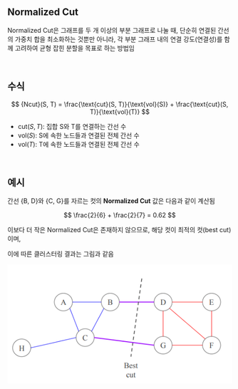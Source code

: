 <br />

## Normalized Cut

Normalized Cut은 그래프를 두 개 이상의 부분 그래프로 나눌 때, 단순히 연결된 간선의 가중치 합을 최소화하는 것뿐만 아니라, 각 부분 그래프 내의 연결 강도(연결성)를 함께 고려하여 균형 잡힌 분할을 목표로 하는 방법임

<br />

## 수식

$$
{Ncut}(S, T) = \frac{\text{cut}(S, T)}{\text{vol}(S)} + \frac{\text{cut}(S, T)}{\text{vol}(T)}
$$

- $\text{cut}(S, T)$: 집합 S와 T를 연결하는 간선 수
- $\text{vol}(S)$: S에 속한 노드들과 연결된 전체 간선 수
- $\text{vol}(T)$: T에 속한 노드들과 연결된 전체 간선 수

<br />

## 예시

간선 {B, D}와 {C, G}를 자르는 컷의 **Normalized Cut** 값은 다음과 같이 계산됨

$$
\frac{2}{6} + \frac{2}{7} = 0.62
$$

이보다 더 작은 Normalized Cut은 존재하지 않으므로, 해당 컷이 최적의 컷(best cut)이며,

이에 따른 클러스터링 결과는 그림과 같음

![alt_text](./Figure/Figure109.png)

<br />
<br />
<br />
<br />
